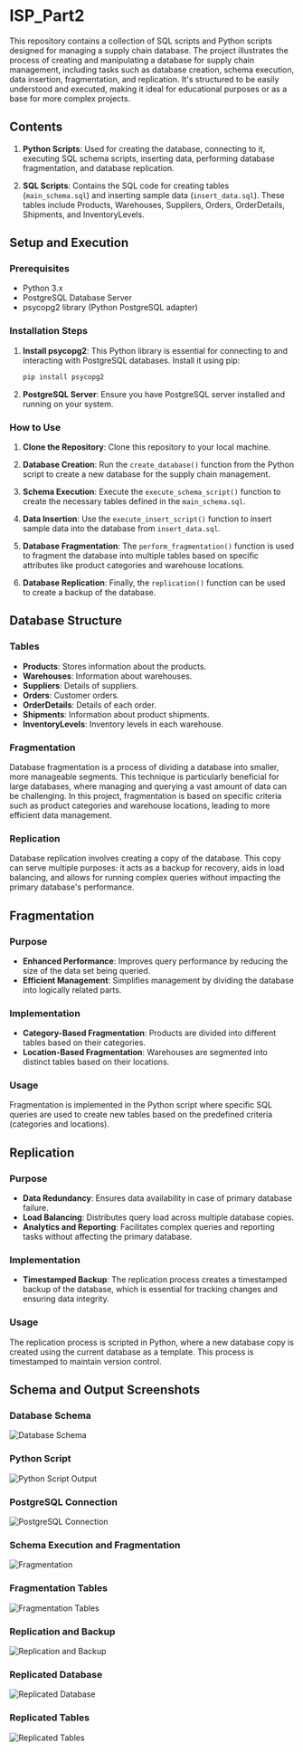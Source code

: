 # ISP_Part2

This repository contains a collection of SQL scripts and Python scripts designed for managing a supply chain database. The project illustrates the process of creating and manipulating a database for supply chain management, including tasks such as database creation, schema execution, data insertion, fragmentation, and replication. It's structured to be easily understood and executed, making it ideal for educational purposes or as a base for more complex projects.

## Contents

1. **Python Scripts**: Used for creating the database, connecting to it, executing SQL schema scripts, inserting data, performing database fragmentation, and database replication.

2. **SQL Scripts**: Contains the SQL code for creating tables (`main_schema.sql`) and inserting sample data (`insert_data.sql`). These tables include Products, Warehouses, Suppliers, Orders, OrderDetails, Shipments, and InventoryLevels.

## Setup and Execution

### Prerequisites

- Python 3.x
- PostgreSQL Database Server
- psycopg2 library (Python PostgreSQL adapter)

### Installation Steps

1. **Install psycopg2**: This Python library is essential for connecting to and interacting with PostgreSQL databases. Install it using pip:

   ```bash
   pip install psycopg2
   ```

2. **PostgreSQL Server**: Ensure you have PostgreSQL server installed and running on your system.

### How to Use

1. **Clone the Repository**: Clone this repository to your local machine.

2. **Database Creation**: Run the `create_database()` function from the Python script to create a new database for the supply chain management.

3. **Schema Execution**: Execute the `execute_schema_script()` function to create the necessary tables defined in the `main_schema.sql`.

4. **Data Insertion**: Use the `execute_insert_script()` function to insert sample data into the database from `insert_data.sql`.

5. **Database Fragmentation**: The `perform_fragmentation()` function is used to fragment the database into multiple tables based on specific attributes like product categories and warehouse locations.

6. **Database Replication**: Finally, the `replication()` function can be used to create a backup of the database.

## Database Structure


### Tables

- **Products**: Stores information about the products.
- **Warehouses**: Information about warehouses.
- **Suppliers**: Details of suppliers.
- **Orders**: Customer orders.
- **OrderDetails**: Details of each order.
- **Shipments**: Information about product shipments.
- **InventoryLevels**: Inventory levels in each warehouse.


### Fragmentation

Database fragmentation is a process of dividing a database into smaller, more manageable segments. This technique is particularly beneficial for large databases, where managing and querying a vast amount of data can be challenging. In this project, fragmentation is based on specific criteria such as product categories and warehouse locations, leading to more efficient data management.

### Replication

Database replication involves creating a copy of the database. This copy can serve multiple purposes: it acts as a backup for recovery, aids in load balancing, and allows for running complex queries without impacting the primary database's performance.

## Fragmentation

### Purpose

- **Enhanced Performance**: Improves query performance by reducing the size of the data set being queried.
- **Efficient Management**: Simplifies management by dividing the database into logically related parts.

### Implementation

- **Category-Based Fragmentation**: Products are divided into different tables based on their categories.
- **Location-Based Fragmentation**: Warehouses are segmented into distinct tables based on their locations.

### Usage

Fragmentation is implemented in the Python script where specific SQL queries are used to create new tables based on the predefined criteria (categories and locations).

## Replication

### Purpose

- **Data Redundancy**: Ensures data availability in case of primary database failure.
- **Load Balancing**: Distributes query load across multiple database copies.
- **Analytics and Reporting**: Facilitates complex queries and reporting tasks without affecting the primary database.

### Implementation

- **Timestamped Backup**: The replication process creates a timestamped backup of the database, which is essential for tracking changes and ensuring data integrity.

### Usage

The replication process is scripted in Python, where a new database copy is created using the current database as a template. This process is timestamped to maintain version control.


## Schema and Output Screenshots

### Database Schema
![Database Schema](Screenshots/ERD_ISC.png)

### Python Script
![Python Script Output](Screenshots/1-python-script.png)

### PostgreSQL Connection
![PostgreSQL Connection](Screenshots/2-postgres-connection.png)

### Schema Execution and Fragmentation
![Fragmentation](Screenshots/3-display_fragmentation_and_tables.png)

### Fragmentation Tables
![Fragmentation Tables](Screenshots/4-display_fragmentation_and_tables1.png)

### Replication and Backup
![Replication and Backup](Screenshots/5-database_backups.png)

### Replicated Database
![Replicated Database](Screenshots/6-using_backup_database.png)

### Replicated Tables
![Replicated Tables](Screenshots/7-display_backup_database.png)
